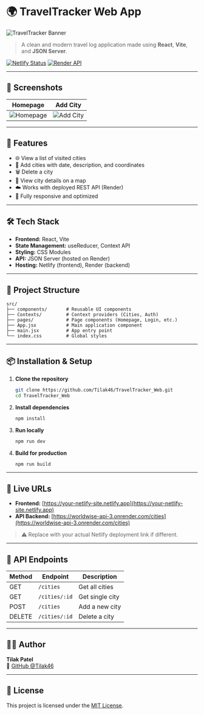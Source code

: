 # 🌍 TravelTracker Web App

![TravelTracker Banner](https://via.placeholder.com/1000x200?text=TravelTracker+App)

> A clean and modern travel log application made using **React**, **Vite**, and **JSON Server**.

[![Netlify Status](https://api.netlify.com/api/v1/badges/YOUR_BADGE_ID/deploy-status)](https://app.netlify.com/sites/YOUR_SITE_NAME/deploys)
[![Render API](https://img.shields.io/badge/API-Online-green)](https://worldwise-api-3.onrender.com/cities)

---

## 📸 Screenshots

| Homepage                                                       | Add City                                                       |
| -------------------------------------------------------------- | -------------------------------------------------------------- |
| ![Homepage](https://via.placeholder.com/400x200?text=Homepage) | ![Add City](https://via.placeholder.com/400x200?text=Add+City) |

---

## 🚀 Features

- 🌐 View a list of visited cities
- 📝 Add cities with date, description, and coordinates
- 🗑️ Delete a city
- 📍 View city details on a map
- ☁️ Works with deployed REST API (Render)
- 💾 Fully responsive and optimized

---

## 🛠️ Tech Stack

- **Frontend:** React, Vite
- **State Management:** useReducer, Context API
- **Styling:** CSS Modules
- **API:** JSON Server (hosted on Render)
- **Hosting:** Netlify (frontend), Render (backend)

---

## 📂 Project Structure

```
src/
├── components/       # Reusable UI components
├── Contexts/         # Context providers (Cities, Auth)
├── pages/            # Page components (Homepage, Login, etc.)
├── App.jsx           # Main application component
├── main.jsx          # App entry point
└── index.css         # Global styles
```

---

## 📦 Installation & Setup

1. **Clone the repository**

   ```bash
   git clone https://github.com/Tilak46/TravelTracker_Web.git
   cd TravelTracker_Web
   ```

2. **Install dependencies**

   ```bash
   npm install
   ```

3. **Run locally**

   ```bash
   npm run dev
   ```

4. **Build for production**
   ```bash
   npm run build
   ```

---

## 🔗 Live URLs

- **Frontend:** [https://your-netlify-site.netlify.app](https://your-netlify-site.netlify.app)
- **API Backend:** [https://worldwise-api-3.onrender.com/cities](https://worldwise-api-3.onrender.com/cities)

> ⚠️ Replace with your actual Netlify deployment link if different.

---

## 🧪 API Endpoints

| Method | Endpoint      | Description     |
| ------ | ------------- | --------------- |
| GET    | `/cities`     | Get all cities  |
| GET    | `/cities/:id` | Get single city |
| POST   | `/cities`     | Add a new city  |
| DELETE | `/cities/:id` | Delete a city   |

---

## 🙋‍♂️ Author

**Tilak Patel**  
🔗 [GitHub @Tilak46](https://github.com/Tilak46)

---

## 📄 License

This project is licensed under the [MIT License](LICENSE).
